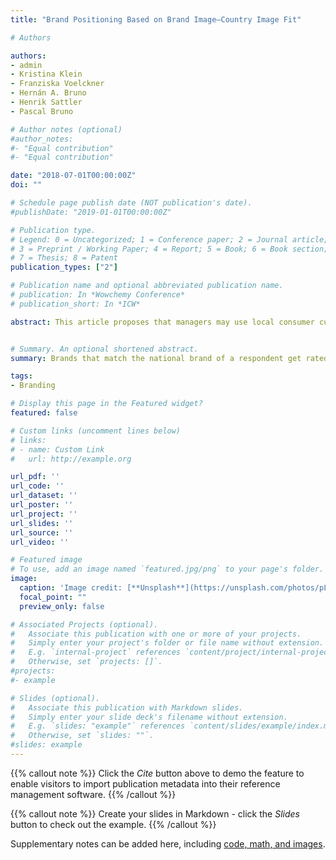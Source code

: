 ```yaml
---
title: "Brand Positioning Based on Brand Image–Country Image Fit"

# Authors

authors:
- admin
- Kristina Klein
- Franziska Voelckner
- Hernán A. Bruno
- Henrik Sattler
- Pascal Bruno

# Author notes (optional)
#author_notes:
#- "Equal contribution"
#- "Equal contribution"

date: "2018-07-01T00:00:00Z"
doi: ""

# Schedule page publish date (NOT publication's date).
#publishDate: "2019-01-01T00:00:00Z"

# Publication type.
# Legend: 0 = Uncategorized; 1 = Conference paper; 2 = Journal article;
# 3 = Preprint / Working Paper; 4 = Report; 5 = Book; 6 = Book section;
# 7 = Thesis; 8 = Patent
publication_types: ["2"]

# Publication name and optional abbreviated publication name.
# publication: In *Wowchemy Conference*
# publication_short: In *ICW*

abstract: This article proposes that managers may use local consumer culture (LCC), or the culture of one’s home country, in their brand-building activities by adapting the brand’s positioning to the country image the brand targets. It introduces the concept of brand image–country image (BICI) fit, which measures the extent to which consumers in a specific country perceive a brand image as being congruent with their home country’s image. Using more than 350,000 brand-respondent observations across three countries, we develop and empirically illustrate a multi-attribute methodology for operationalizing BICI fit and provide robust evidence that BICI fit is positively associated with consumers’ brand evaluations. A large number of validity and robustness tests supports the proposed BICI fit metric and the findings derived from it. For example, we find that age, education, gender (female), and need for structure enhance the BICI fit effect, while materialism diminishes it. Furthermore, BICI fit matters more in categories that are closely tied to a local cultural context or that are characterized by high purchase risk. Given its multi-attribute nature, the proposed BICI fit metric identifies concrete image attributes and thereby provides managers an effective way to develop or revise LCC positioning plans for their brands.


# Summary. An optional shortened abstract.
summary: Brands that match the national brand of a respondent get rated higher

tags:
- Branding

# Display this page in the Featured widget?
featured: false

# Custom links (uncomment lines below)
# links:
# - name: Custom Link
#   url: http://example.org

url_pdf: ''
url_code: ''
url_dataset: ''
url_poster: ''
url_project: ''
url_slides: ''
url_source: ''
url_video: ''

# Featured image
# To use, add an image named `featured.jpg/png` to your page's folder. 
image:
  caption: 'Image credit: [**Unsplash**](https://unsplash.com/photos/pLCdAaMFLTE)'
  focal_point: ""
  preview_only: false

# Associated Projects (optional).
#   Associate this publication with one or more of your projects.
#   Simply enter your project's folder or file name without extension.
#   E.g. `internal-project` references `content/project/internal-project/index.md`.
#   Otherwise, set `projects: []`.
#projects:
#- example

# Slides (optional).
#   Associate this publication with Markdown slides.
#   Simply enter your slide deck's filename without extension.
#   E.g. `slides: "example"` references `content/slides/example/index.md`.
#   Otherwise, set `slides: ""`.
#slides: example
---
```


{{% callout note %}}
Click the *Cite* button above to demo the feature to enable visitors to import publication metadata into their reference management software.
{{% /callout %}}

{{% callout note %}}
Create your slides in Markdown - click the *Slides* button to check out the example.
{{% /callout %}}

Supplementary notes can be added here, including [code, math, and images](https://wowchemy.com/docs/writing-markdown-latex/).
